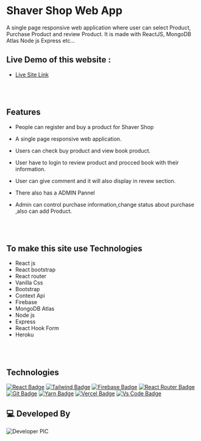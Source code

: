 # Shaver Shop Web App

A single page responsive web application where user can select Product, Purchase Product and review Product. It is made with ReactJS, MongoDB Atlas Node js
Express etc...

## Live Demo of this website :

- [Live Site Link](https://shaver-shop.web.app)
<br/>
<br/>

## Features
- People can register and buy a product for Shaver Shop
- A single page responsive web application.
- Users can check buy product and view book product.
- User have to login to review product and procced book with their information.
- User can give comment and it will also display in revew section.
- There also has a ADMIN Pannel
- Admin can control purchase information,change status about purchase ,also can add Product.

  <br/>
  <br/>
## To make this site use Technologies

- React js
- React bootstrap
- React router
- Vanilla Css
- Bootstrap
- Context Api
- Firebase
- MongoDB Atlas
- Node js
- Express
- React Hook Form
- Heroku



<br/>
<br/>

## Technologies

[![React Badge](https://img.shields.io/badge/React-20232A?style=for-the-badge&logo=react&logoColor=61DAFB)](https://github.com/anupam-047)
[![Tailwind Badge](https://img.shields.io/badge/Tailwind_CSS-38B2AC?style=for-the-badge&logo=tailwind-css&logoColor=white)](https://github.com/anupam-047)
[![Firebase Badge](https://img.shields.io/badge/Firebase-FFCB2B?style=for-the-badge&logo=firebase&logoColor=white)](https://github.com/anupam-047)
[![React Router Badge](https://img.shields.io/badge/React_Router-CA4245?style=for-the-badge&logo=react-router&logoColor=white)](https://github.com/anupam-047)
[![Git Badge](https://img.shields.io/badge/git-f34f29?style=for-the-badge&logo=git&logoColor=white)](https://github.com/anupam-047)
[![Yarn Badge](https://img.shields.io/badge/yarn-0078D6?style=for-the-badge&logo=yarn&logoColor=white)](https://github.com/anupam-047)
[![Vercel Badge](https://img.shields.io/badge/vercel-000?style=for-the-badge&logo=vercel&logoColor=white)](https://github.com/anupam-047)
[![Vs Code Badge](https://img.shields.io/badge/Visual_Studio_Code-0078D6?style=for-the-badge&logo=visualstudiocode&logoColor=white)](https://github.com/anupam-047)




## 💻 Developed By

![Developer PIC](https://avatars.githubusercontent.com/u/15811513?s=96&v=4)

